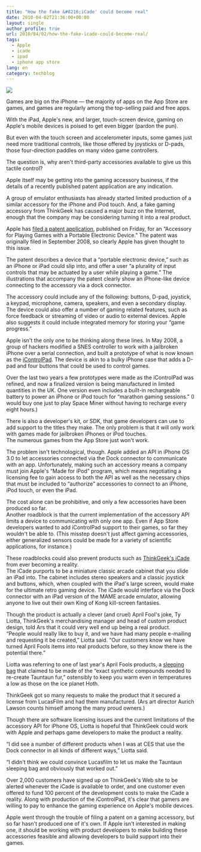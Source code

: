 ```yaml
---
title: "How the fake &#8216;iCade' could become real"
date: 2010-04-02T21:36:00+00:00
layout: single
author_profile: true
url: 2010/04/02/how-the-fake-icade-could-become-real/
tags:
  - Apple
  - icade
  - ipad
  - iphone app store
lang: en
category: techblog
---
```

<div>
  <a href="http://3.bp.blogspot.com/_vaUVXcmC3OI/S7ZcY3-k97I/AAAAAAAABcA/wO-6xaLa_kY/s1600-h/story.icade.jpg" imageanchor="1"><img border="0" src="http://3.bp.blogspot.com/_vaUVXcmC3OI/S7ZcY3-k97I/AAAAAAAABcA/wO-6xaLa_kY/s1600/story.icade.jpg" /></a>
</div>

Games are big on the iPhone &#8212; the majority of apps on the App Store are games, and games are regularly among the top-selling paid and free apps.

With the iPad, Apple's new, and larger, touch-screen device, gaming on Apple's mobile devices is poised to get even bigger (pardon the pun).

But even with the touch screen and accelerometer inputs, some games just need more traditional controls, like those offered by joysticks or D-pads, those four-direction paddles on many video game controllers.

The question is, why aren't third-party accessories available to give us this tactile control?

Apple itself may be getting into the gaming accessory business, if the details of a recently published patent application are any indication.

A group of emulator enthusiasts has already started limited production of a similar accessory for the iPhone and iPod touch. And, a fake gaming accessory from ThinkGeek has caused a major buzz on the Internet, enough that the company may be considering turning it into a real product.

Apple has <a href="http://www.patentlyapple.com/patently-apple/2010/04/whoa-apple-reveals-amazing-gaming-accessories-in-the-works.html" target="new">filed a patent application</a>, published on Friday, for an &#8220;Accessory for Playing Games with a Portable Electronic Device.&#8221; The patent was originally filed in September 2008, so clearly Apple has given thought to this issue.

The patent describes a device that a &#8220;portable electronic device,&#8221; such as an iPhone or iPad could slip into, and offer a user &#8220;a plurality of input controls that may be actuated by a user while playing a game.&#8221; The illustrations that accompany the patent clearly show an iPhone-like device connecting to the accessory via a dock connector.

The accessory could include any of the following: buttons, D-pad, joystick, a keypad, microphone, camera, speakers, and even a secondary display. The device could also offer a number of gaming related features, such as force feedback or streaming of video or audio to external devices. Apple also suggests it could include integrated memory for storing your &#8220;game progress.&#8221;

Apple isn't the only one to be thinking along these lines. In May 2008, a group of hackers modified a SNES controller to work with a jailbroken iPhone over a serial connection, and built a prototype of what is now known as the <a href="http://icontrolpad.com/" target="new">iControlPad</a>. The device is akin to a bulky iPhone case that adds a D-pad and four buttons that could be used to control games.

Over the last two years a few prototypes were made as the iControlPad was refined, and now a finalized version is being manufactured in limited quantities in the UK. One version even includes a built-in rechargeable battery to power an iPhone or iPod touch for &#8220;marathon gaming sessions.&#8221; (I would buy one just to play Space Miner without having to recharge every eight hours.)

There is also a developer's kit, or SDK, that game developers can use to add support to the titles they make. The only problem is that it will only work with games made for jailbroken iPhones or iPod touches.  
The numerous games from the App Store just won't work.

The problem isn't technological, though. Apple added an API in iPhone OS 3.0 to let accessories connected via the Dock connector to communicate with an app. Unfortunately, making such an accessory means a company must join Apple's &#8220;Made for iPod&#8221; program, which means negotiating a licensing fee to gain access to both the API as well as the necessary chips that must be included to &#8220;authorize&#8221; accessories to connect to an iPhone, iPod touch, or even the iPad.

The cost alone can be prohibitive, and only a few accessories have been produced so far.  
Another roadblock is that the current implementation of the accessory API limits a device to communicating with only one app. Even if App Store developers wanted to add iControlPad support to their games, so far they wouldn't be able to. (This misstep doesn't just affect gaming accessories, either generalized sensors could be made for a variety of scientific applications, for instance.)

These roadblocks could also prevent products such as <a href="http://www.thinkgeek.com/stuff/41/iCade.shtml" target="new">ThinkGeek's iCade</a> from ever becoming a reality.  
The iCade purports to be a miniature classic arcade cabinet that you slide an iPad into. The cabinet includes stereo speakers and a classic joystick and buttons, which, when coupled with the iPad's large screen, would make for the ultimate retro gaming device. The iCade would interface via the Dock connector with an iPad version of the MAME arcade emulator, allowing anyone to live out their own King of Kong kill-screen fantasies.

Though the product is actually a clever (and cruel) April Fool's joke, Ty Liotta, ThinkGeek's merchandising manager and head of custom product design, told Ars that it could very well end up being a real product.  
&#8220;People would really like to buy it, and we have had many people e-mailing and requesting it be created,&#8221; Liotta said. &#8220;Our customers know we have turned April Fools items into real products before, so they know there is the potential there.&#8221;

Liotta was referring to one of last year's April Fools products, a <a href="http://www.thinkgeek.com/geektoys/plush/bb2e/" target="new">sleeping bag</a> that claimed to be made of the &#8220;exact synthetic compounds needed to re-create Tauntaun fur,&#8221; ostensibly to keep you warm even in temperatures a low as those on the ice planet Hoth.

ThinkGeek got so many requests to make the product that it secured a license from LucasFilm and had them manufactured. (Ars art director Aurich Lawson counts himself among the many proud owners.)

Though there are software licensing issues and the current limitations of the accessory API for iPhone OS, Liotta is hopeful that ThinkGeek could work with Apple and perhaps game developers to make the product a reality.

&#8220;I did see a number of different products when I was at CES that use the Dock connector in all kinds of different ways,&#8221; Liotta said.

&#8220;I didn't think we could convince Lucasfilm to let us make the Tauntaun sleeping bag and obviously that worked out.&#8221;

Over 2,000 customers have signed up on ThinkGeek's Web site to be alerted whenever the iCade is available to order, and one customer even offered to fund 100 percent of the development costs to make the iCade a reality. Along with production of the iControlPad, it's clear that gamers are willing to pay to enhance the gaming experience on Apple's mobile devices.

Apple went through the trouble of filing a patent on a gaming accessory, but so far hasn't produced one of it's own. If Apple isn't interested in making one, it should be working with product developers to make building these accessories feasible and allowing developers to build support into their games.